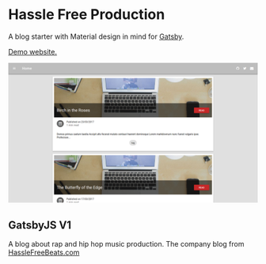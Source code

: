 # Hassle Free Production

A blog starter with Material design in mind for
[Gatsby](https://github.com/gatsbyjs/gatsby/).

[Demo website.](https://vagr9k.github.io/gatsby-material-starter/)

![Screenshot](docs/screenshot.png)

## GatsbyJS V1

A blog about rap and hip hop music production. The company blog from
[HassleFreeBeats.com](https://hasslefreebeats.com)
